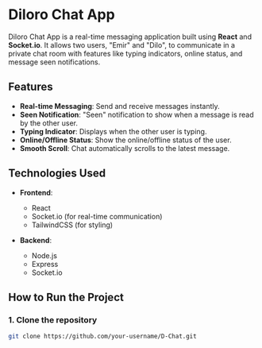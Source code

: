 # Diloro Chat App

Diloro Chat App is a real-time messaging application built using **React** and **Socket.io**. It allows two users, "Emir" and "Dilo", to communicate in a private chat room with features like typing indicators, online status, and message seen notifications.

## Features

- **Real-time Messaging**: Send and receive messages instantly.
- **Seen Notification**: "Seen" notification to show when a message is read by the other user.
- **Typing Indicator**: Displays when the other user is typing.
- **Online/Offline Status**: Show the online/offline status of the user.
- **Smooth Scroll**: Chat automatically scrolls to the latest message.
  
## Technologies Used

- **Frontend**: 
  - React
  - Socket.io (for real-time communication)
  - TailwindCSS (for styling)

- **Backend**: 
  - Node.js
  - Express
  - Socket.io

## How to Run the Project

### 1. Clone the repository

```bash
git clone https://github.com/your-username/D-Chat.git
